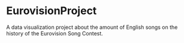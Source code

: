 # EurovisionProject
A data visualization project about the amount of English songs on the history of the Eurovision Song Contest.
